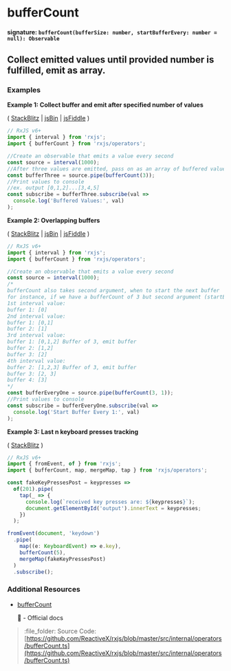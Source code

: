 # bufferCount

#### signature: `bufferCount(bufferSize: number, startBufferEvery: number = null): Observable`

## Collect emitted values until provided number is fulfilled, emit as array.

### Examples

**Example 1: Collect buffer and emit after specified number of values**

\( [StackBlitz](https://stackblitz.com/edit/typescript-osryhu?file=index.ts&devtoolsheight=50) \| [jsBin](http://jsbin.com/suveqaromu/1/edit?js,console) \| [jsFiddle](https://jsfiddle.net/btroncone/ky9myc5b/) \)

```javascript
// RxJS v6+
import { interval } from 'rxjs';
import { bufferCount } from 'rxjs/operators';

//Create an observable that emits a value every second
const source = interval(1000);
//After three values are emitted, pass on as an array of buffered values
const bufferThree = source.pipe(bufferCount(3));
//Print values to console
//ex. output [0,1,2]...[3,4,5]
const subscribe = bufferThree.subscribe(val =>
  console.log('Buffered Values:', val)
);
```

**Example 2: Overlapping buffers**

\( [StackBlitz](https://stackblitz.com/edit/typescript-vvccar?file=index.ts&devtoolsheight=100) \| [jsBin](http://jsbin.com/kiloxiraya/1/edit?js,console) \| [jsFiddle](https://jsfiddle.net/btroncone/3c67qcz1/) \)

```javascript
// RxJS v6+
import { interval } from 'rxjs';
import { bufferCount } from 'rxjs/operators';

//Create an observable that emits a value every second
const source = interval(1000);
/*
bufferCount also takes second argument, when to start the next buffer
for instance, if we have a bufferCount of 3 but second argument (startBufferEvery) of 1:
1st interval value:
buffer 1: [0]
2nd interval value:
buffer 1: [0,1]
buffer 2: [1]
3rd interval value:
buffer 1: [0,1,2] Buffer of 3, emit buffer
buffer 2: [1,2]
buffer 3: [2]
4th interval value:
buffer 2: [1,2,3] Buffer of 3, emit buffer
buffer 3: [2, 3]
buffer 4: [3]
*/
const bufferEveryOne = source.pipe(bufferCount(3, 1));
//Print values to console
const subscribe = bufferEveryOne.subscribe(val =>
  console.log('Start Buffer Every 1:', val)
);
```

**Example 3: Last n keyboard presses tracking**

\( [StackBlitz](https://stackblitz.com/edit/rxjs-buffecount-keypresses-tracking?file=index.ts&devtoolsheight=50) \)

```javascript
// RxJS v6+
import { fromEvent, of } from 'rxjs';
import { bufferCount, map, mergeMap, tap } from 'rxjs/operators';

const fakeKeyPressesPost = keypresses =>
  of(201).pipe(
    tap(_ => {
      console.log(`received key presses are: ${keypresses}`);
      document.getElementById('output').innerText = keypresses;
    })
  );

fromEvent(document, 'keydown')
  .pipe(
    map((e: KeyboardEvent) => e.key),
    bufferCount(5),
    mergeMap(fakeKeyPressesPost)
  )
  .subscribe();
```

### Additional Resources

* [bufferCount](https://rxjs.dev/api/operators/bufferCount)

  :newspaper: - Official docs

> :file\_folder: Source Code: [https://github.com/ReactiveX/rxjs/blob/master/src/internal/operators/bufferCount.ts](https://github.com/ReactiveX/rxjs/blob/master/src/internal/operators/bufferCount.ts)


